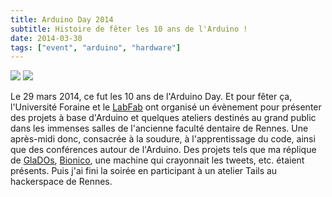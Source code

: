 ```yaml
---
title: Arduino Day 2014
subtitle: Histoire de fêter les 10 ans de l'Arduino !
date: 2014-03-30
tags: ["event", "arduino", "hardware"]
---
```


![](/img/dev/arduino-day/photo_1.png)
![](/img/dev/arduino-day/photo_2.png)

Le 29 mars 2014, ce fut les 10 ans de l'Arduino Day. Et pour fêter ça, l'Université Foraine et le [LabFab](http://www.labfab.fr/) ont organisé un évènement pour présenter des projets à base d'Arduino et quelques ateliers destinés au grand public dans les immenses salles de l'ancienne faculté dentaire de Rennes.
Une après-midi donc, consacrée à la soudure, à l'apprentissage du code, ainsi que des conférences autour de l'Arduino.
Des projets tels que ma réplique de [GlaDOs](/dev/glados-replica), [Bionico](https://bionico.org/), une machine qui crayonnait les tweets, etc. étaient présents.
Puis j'ai fini la soirée en participant à un atelier Tails au hackerspace de Rennes.
